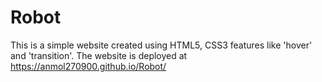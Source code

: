# Robot
This is a simple website created using HTML5, CSS3 features like 'hover' and 'transition'. The website is deployed at  https://anmol270900.github.io/Robot/
